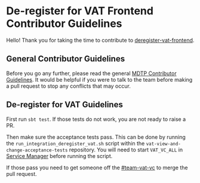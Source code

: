 # De-register for VAT Frontend Contributor Guidelines

Hello! Thank you for taking the time to contribute to [deregister-vat-frontend](https://github.com/hmrc/deregister-vat-frontend).

## General Contributor Guidelines

Before you go any further, please read the general [MDTP Contributor Guidelines](https://github.com/hmrc/mdtp-contributor-guidelines/blob/master/CONTRIBUTING.md).
It would be helpful if you were to talk to the team before making a pull request to stop any conflicts that may occur.

## De-register for VAT Guidelines

First run `sbt test`. If those tests do not work, you are not ready to raise a PR.

Then make sure the acceptance tests pass. This can be done by running the `run_integration_deregister_vat.sh` script within
the `vat-view-and-change-acceptance-tests` repository. You will need to start `VAT_VC_ALL` in [Service Manager](https://github.com/hmrc/service-manager) before running the script.

If those pass you need to get someone off the [#team-vat-vc](https://hmrcdigital.slack.com/messages/team-vat-vc/) to merge the pull request.

